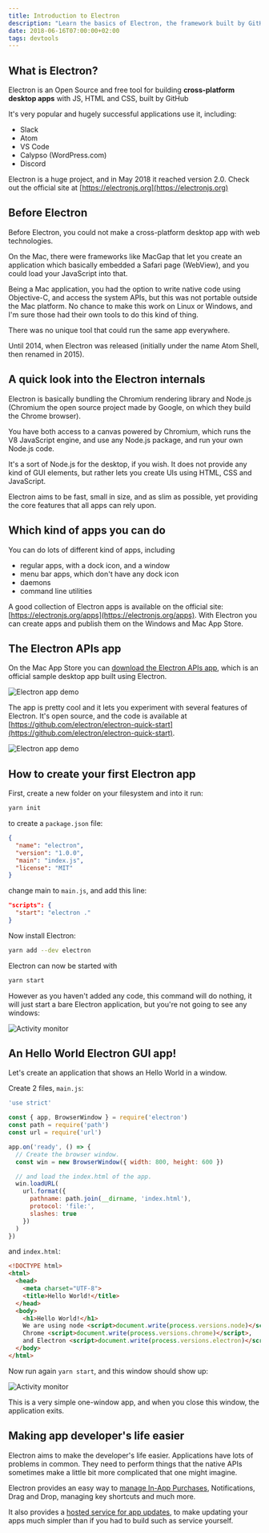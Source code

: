 ```yaml
---
title: Introduction to Electron
description: "Learn the basics of Electron, the framework built by GitHub that powers a lot of innovative and very popular cross-platform applications"
date: 2018-06-16T07:00:00+02:00
tags: devtools
---
```


## What is Electron?

Electron is an Open Source and free tool for building **cross-platform desktop apps** with JS, HTML and CSS, built by GitHub

It's very popular and hugely successful applications use it, including:

- Slack
- Atom
- VS Code
- Calypso (WordPress.com)
- Discord

Electron is a huge project, and in May 2018 it reached version 2.0. Check out the official site at [https://electronjs.org](https://electronjs.org)

## Before Electron

Before Electron, you could not make a cross-platform desktop app with web technologies.

On the Mac, there were frameworks like MacGap that let you create an application which basically embedded a Safari page (WebView), and you could load your JavaScript into that.

Being a Mac application, you had the option to write native code using Objective-C, and access the system APIs, but this was not portable outside the Mac platform. No chance to make this work on Linux or Windows, and I'm sure those had their own tools to do this kind of thing.

There was no unique tool that could run the same app everywhere.

Until 2014, when Electron was released (initially under the name Atom Shell, then renamed in 2015).

## A quick look into the Electron internals

Electron is basically bundling the Chromium rendering library and Node.js (Chromium the open source project made by Google, on which they build the Chrome browser).

You have both access to a canvas powered by Chromium, which runs the V8 JavaScript engine, and use any Node.js package, and run your own Node.js code.

It's a sort of Node.js for the desktop, if you wish. It does not provide any kind of GUI elements, but rather lets you create UIs using HTML, CSS and JavaScript.

Electron aims to be fast, small in size, and as slim as possible, yet providing the core features that all apps can rely upon.

## Which kind of apps you can do

You can do lots of different kind of apps, including

- regular apps, with a dock icon, and a window
- menu bar apps, which don't have any dock icon
- daemons
- command line utilities

A good collection of Electron apps is available on the official site: [https://electronjs.org/apps](https://electronjs.org/apps). With Electron you can create apps and publish them on the Windows and Mac App Store.

## The Electron APIs app

On the Mac App Store you can [download the Electron APIs app](https://www.notion.so/flaviocopes/Electron-a27eb785cf1349f39e6b08c82cf88eff), which is an official sample desktop app built using Electron.

![Electron app demo](electron-app-demo.png)

The app is pretty cool and it lets you experiment with several features of Electron. It's open source, and the code is available at [https://github.com/electron/electron-quick-start](https://github.com/electron/electron-quick-start).

![Electron app demo](electron-app-demo-2.png)

## How to create your first Electron app

First, create a new folder on your filesystem and into it run:

```bash
yarn init
```

to create a `package.json` file:

```json
{
  "name": "electron",
  "version": "1.0.0",
  "main": "index.js",
  "license": "MIT"
}
```

change main to `main.js`, and add this line:

```json
"scripts": {
  "start": "electron ."
}
```

Now install Electron:

```bash
yarn add --dev electron
```

Electron can now be started with

```bash
yarn start
```

However as you haven't added any code, this command will do nothing, it will just start a bare Electron application, but you're not going to see any windows:

![Activity monitor](activity-monitor.png)

## An Hello World Electron GUI app!

Let's create an application that shows an Hello World in a window.

Create 2 files, `main.js`:

```js
'use strict'

const { app, BrowserWindow } = require('electron')
const path = require('path')
const url = require('url')

app.on('ready', () => {
  // Create the browser window.
  const win = new BrowserWindow({ width: 800, height: 600 })

  // and load the index.html of the app.
  win.loadURL(
    url.format({
      pathname: path.join(__dirname, 'index.html'),
      protocol: 'file:',
      slashes: true
    })
  )
})
```

and `index.html`:

```html
<!DOCTYPE html>
<html>
  <head>
    <meta charset="UTF-8">
    <title>Hello World!</title>
  </head>
  <body>
    <h1>Hello World!</h1>
    We are using node <script>document.write(process.versions.node)</script>,
    Chrome <script>document.write(process.versions.chrome)</script>,
    and Electron <script>document.write(process.versions.electron)</script>.
  </body>
</html>
```

Now run again `yarn start`, and this window should show up:

![Activity monitor](hello-world.png)

This is a very simple one-window app, and when you close this window, the application exits.

## Making app developer's life easier

Electron aims to make the developer's life easier. Applications have lots of problems in common. They need to perform things that the native APIs sometimes make a little bit more complicated that one might imagine.

Electron provides an easy way to [manage In-App Purchases](https://electronjs.org/blog/in-app-purchases), Notifications, Drag and Drop, managing key shortcuts and much more.

It also provides a [hosted service for app updates](https://electronjs.org/blog/autoupdating-electron-apps), to make updating your apps much simpler than if you had to build such as service yourself.
